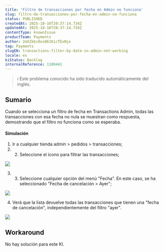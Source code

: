 ```yaml
---
title: 'Filtro de transacciones por fecha en Admin no funciona'
slug: filtro-de-transacciones-por-fecha-en-admin-no-funciona
status: PUBLISHED
createdAt: 2025-10-16T20:37:14.734Z
updatedAt: 2025-10-16T20:37:14.734Z
contentType: knownIssue
productTeam: Payments
author: 2mXZkbi0oi061KicTExNjo
tag: Payments
slugEN: transactions-filter-by-date-in-admin-not-working
locale: es
kiStatus: Backlog
internalReference: 1180441
---
```


>ℹ️ Este problema conocido ha sido traducido automáticamente del inglés.

## Sumario


Cuando se selecciona un filtro de fecha en Transactions Admin, todas las transacciones con esa fecha no nula se muestran como respuesta, demostrando que el filtro no funciona como se esperaba.


#### Simulación


1. Ir a cualquier tienda admin > pedidos > transacciones;
2. 2. Seleccione el icono para filtrar las transacciones;

 ![](https://vtexhelp.zendesk.com/attachments/token/6reloUKjqVA3z2CvvcgB4n9Ah/?name=image.png)

3. 3. Seleccione cualquier opción del menú "Fecha". En este caso, se ha seleccionado "Fecha de cancelación > Ayer";

 ![](https://vtexhelp.zendesk.com/attachments/token/FAH5pgNb0kX535JKNPKekRPVO/?name=image.png)

4. Verá que la lista devuelve todas las transacciones que tienen una "fecha de cancelación", independientemente del filtro "ayer".

 ![](https://vtexhelp.zendesk.com/attachments/token/lUFopWEbW6aoX0dHbsK3PPd0g/?name=image.png)

##
## Workaround


No hay solución para este KI.



